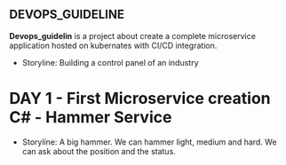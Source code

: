 ## DEVOPS_GUIDELINE

**Devops_guidelin** is a project about create a complete microservice application hosted on kubernates with CI/CD integration.

* Storyline: Building a control panel of an industry


# DAY 1 - First Microservice creation C# - Hammer Service

* Storyline: A big hammer. 
We can hammer light, medium and hard. 
We can ask about the position and the status.
